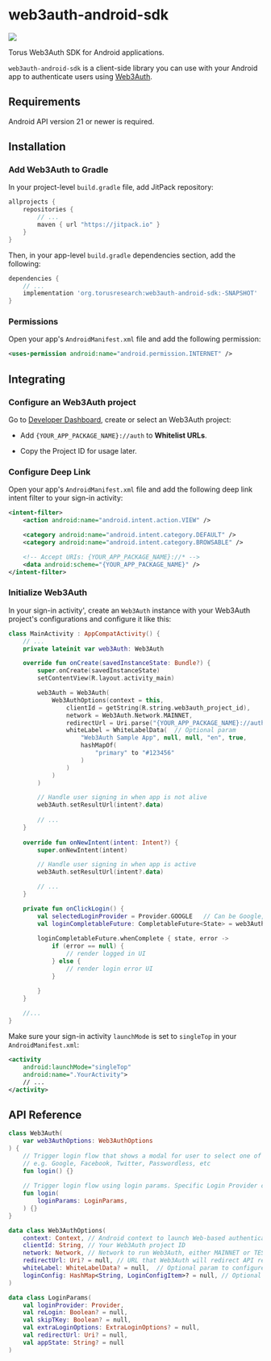 # web3auth-android-sdk

[![](https://jitpack.io/v/org.torusresearch/openlogin-android-sdk.svg)](https://jitpack.io/#org.torusresearch/openlogin-android-sdk)

Torus Web3Auth SDK for Android applications.

`web3auth-android-sdk` is a client-side library you can use with your Android app to authenticate users using [Web3Auth](https://web3auth.io/).

## Requirements

Android API version 21 or newer is required.

## Installation

### Add Web3Auth to Gradle

In your project-level `build.gradle` file, add JitPack repository:

```groovy
allprojects {
    repositories {
        // ...
        maven { url "https://jitpack.io" }
    }
}
```

Then, in your app-level `build.gradle` dependencies section, add the following:

```groovy
dependencies {
    // ...
    implementation 'org.torusresearch:web3auth-android-sdk:-SNAPSHOT'
}
```

### Permissions

Open your app's `AndroidManifest.xml` file and add the following permission:

```xml
<uses-permission android:name="android.permission.INTERNET" />
```

## Integrating

### Configure an Web3Auth project

Go to [Developer Dashboard](https://dashboard.web3auth.io/), create or select an Web3Auth project:

- Add `{YOUR_APP_PACKAGE_NAME}://auth` to **Whitelist URLs**.

- Copy the Project ID for usage later.

### Configure Deep Link 

Open your app's `AndroidManifest.xml` file and add the following deep link intent filter to your sign-in activity:

```xml
<intent-filter>
    <action android:name="android.intent.action.VIEW" />

    <category android:name="android.intent.category.DEFAULT" />
    <category android:name="android.intent.category.BROWSABLE" />

    <!-- Accept URIs: {YOUR_APP_PACKAGE_NAME}://* -->
    <data android:scheme="{YOUR_APP_PACKAGE_NAME}" />
</intent-filter>
```

### Initialize Web3Auth

In your sign-in activity', create an `Web3Auth` instance with your Web3Auth project's configurations and 
configure it like this:

```kotlin
class MainActivity : AppCompatActivity() {
    // ...
    private lateinit var web3Auth: Web3Auth

    override fun onCreate(savedInstanceState: Bundle?) {
        super.onCreate(savedInstanceState)
        setContentView(R.layout.activity_main)

        web3Auth = Web3Auth(
            Web3AuthOptions(context = this,
                clientId = getString(R.string.web3auth_project_id),
                network = Web3Auth.Network.MAINNET,
                redirectUrl = Uri.parse("{YOUR_APP_PACKAGE_NAME}://auth"),
                whiteLabel = WhiteLabelData(  // Optional param
                    "Web3Auth Sample App", null, null, "en", true,
                    hashMapOf(
                        "primary" to "#123456"
                    )
                )
            )
        )

        // Handle user signing in when app is not alive
        web3Auth.setResultUrl(intent?.data)
        
        // ...
    }
    
    override fun onNewIntent(intent: Intent?) {
        super.onNewIntent(intent)

        // Handle user signing in when app is active
        web3Auth.setResultUrl(intent?.data)

        // ...
    }

    private fun onClickLogin() {
        val selectedLoginProvider = Provider.GOOGLE   // Can be Google, Facebook, Twitch etc
        val loginCompletableFuture: CompletableFuture<State> = web3Auth.login(LoginParams(selectedLoginProvider))
        
        loginCompletableFuture.whenComplete { state, error ->
            if (error == null) {
                // render logged in UI
            } else {
                // render login error UI
            }

        }
    }
    
    //...
}
```

Make sure your sign-in activity `launchMode` is set to `singleTop` in your `AndroidManifest.xml`:

```xml
<activity
    android:launchMode="singleTop"
    android:name=".YourActivity">
    // ...
</activity>
```

## API Reference

```kotlin
class Web3Auth(
    var web3AuthOptions: Web3AuthOptions
) {
    // Trigger login flow that shows a modal for user to select one of supported providers to login,
    // e.g. Google, Facebook, Twitter, Passwordless, etc 
    fun login() {} 
    
    // Trigger login flow using login params. Specific Login Provider can be set through Login Params
    fun login(
        loginParams: LoginParams,
    ) {}
} 

data class Web3AuthOptions(
    context: Context, // Android context to launch Web-based authentication, usually is the current activity
    clientId: String, // Your Web3Auth project ID
    network: Network, // Network to run Web3Auth, either MAINNET or TESTNET
    redirectUrl: Uri? = null, // URL that Web3Auth will redirect API responses
    whiteLabel: WhiteLabelData? = null,  // Optional param to configure look and feel of web3uth login page
    loginConfig: HashMap<String, LoginConfigItem>? = null, // Optional
)

data class LoginParams(
    val loginProvider: Provider,
    val reLogin: Boolean? = null,
    val skipTKey: Boolean? = null,
    val extraLoginOptions: ExtraLoginOptions? = null,
    val redirectUrl: Uri? = null,
    val appState: String? = null
)

```